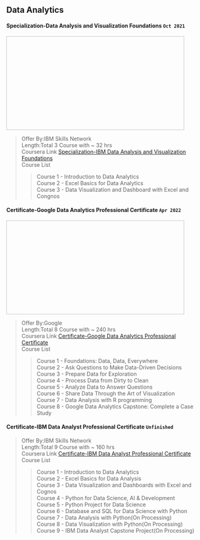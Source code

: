 ## Data Analytics

#### Specialization-Data Analysis and Visualization Foundations `Oct 2021`

<img align="center" width="465" height="245"   scr="https://github.com/BDFD-LearningGround/Certificate-Folder/blob/main/1.0-Data%20Analytics/Specialization-Data%20Analysis%20and%20Visualization%20Foundations/Specialization-Data%20Analysis%20and%20Visualization%20Foundations.jpg">

> Offer By:IBM Skills Network  
> Length:Total 3 Course with ~ 32 hrs  
> Coursera Link [Specialization-IBM Data Analysis and Visualization Foundations](https://www.coursera.org/specializations/data-analysis-visualization-foundations)  
> Course List
>
> > Course 1 - Introduction to Data Analytics  
> > Course 2 - Excel Basics for Data Analytics  
> > Course 3 - Data Visualization and Dashboard with Excel and Congnos

#### Certificate-Google Data Analytics Professional Certificate `Apr 2022`

<img align="center" width="465" height="245"   scr="https://github.com/BDFD-LearningGround/Certificate-Folder/blob/main/1.0-Data%20Analytics/Certificate-Google%20Data%20Analytics%20Professional%20Certificate/Certificate-Google%20Data%20Analytics%20Professional%20Certificate.jpg">

> Offer By:Google  
> Length:Total 8 Course with ~ 240 hrs  
> Coursera Link [Certificate-Google Data Analytics Professional Certificate](https://www.coursera.org/specializations/google-data-analytics)  
> Course List
>
> > Course 1 - Foundations: Data, Data, Everywhere  
> > Course 2 - Ask Questions to Make Data-Driven Decisions  
> > Course 3 - Prepare Data for Exploration  
> > Course 4 - Process Data from Dirty to Clean  
> > Course 5 - Analyze Data to Answer Questions  
> > Course 6 - Share Data Through the Art of Visualization  
> > Course 7 - Data Analysis with R programming  
> > Course 8 - Google Data Analytics Capstone: Complete a Case Study

#### Certificate-IBM Data Analyst Professional Certificate `Unfinished`

<!-- ![Certificate](Certificate-Google%20Data%20Analytics%20Professional%20Certificate/Certificate-Google%20Data%20Analytics%20Professional%20Certificate.jpg) -->

> Offer By:IBM Skills Network  
> Length:Total 9 Course with ~ 160 hrs  
> Coursera Link [Certificate-IBM Data Analyst Professional Certificate](https://www.coursera.org/professional-certificates/ibm-data-analyst)  
> Course List
>
> > Course 1 - Introduction to Data Analytics  
> > Course 2 - Excel Basics for Data Analysis  
> > Course 3 - Data Visualization and Dashboards with Excel and Cognos  
> > Course 4 - Python for Data Science, AI & Development  
> > Course 5 - Python Project for Data Science  
> > Course 6 - Database and SQL for Data Science with Python  
> > Course 7 - Data Analysis with Python(On Processing)  
> > Course 8 - Data Visualization with Python(On Processing)  
> > Course 9 - IBM Data Analyst Capstone Project(On Processing)
